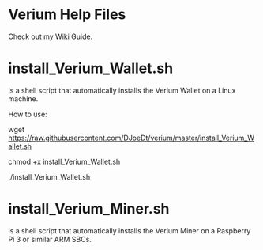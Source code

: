 # Verium Help Files

Check out my Wiki Guide.

# install_Verium_Wallet.sh
  is a shell script that automatically installs the Verium Wallet on a Linux machine.

How to use:

  wget https://raw.githubusercontent.com/DJoeDt/verium/master/install_Verium_Wallet.sh

  chmod +x install_Verium_Wallet.sh

  ./install_Verium_Wallet.sh

# install_Verium_Miner.sh
  is a shell script that automatically installs the Verium Miner on a Raspberry Pi 3 or similar ARM SBCs.

